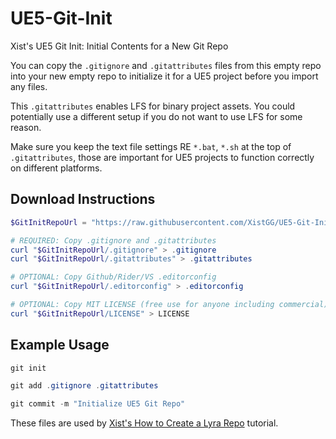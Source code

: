 # UE5-Git-Init

Xist's UE5 Git Init: Initial Contents for a New Git Repo

You can copy the `.gitignore` and `.gitattributes` files from this empty repo
into your new empty repo to initialize it for a UE5 project before you import
any files.

This `.gitattributes` enables LFS for binary project assets.
You could potentially use a different setup if you do not want
to use LFS for some reason.

Make sure you keep the text file settings RE `*.bat`, `*.sh` at the top of `.gitattributes`,
those are important for UE5 projects to function correctly on different platforms.


## Download Instructions

```powershell
$GitInitRepoUrl = "https://raw.githubusercontent.com/XistGG/UE5-Git-Init/main"

# REQUIRED: Copy .gitignore and .gitattributes
curl "$GitInitRepoUrl/.gitignore" > .gitignore
curl "$GitInitRepoUrl/.gitattributes" > .gitattributes

# OPTIONAL: Copy Github/Rider/VS .editorconfig
curl "$GitInitRepoUrl/.editorconfig" > .editorconfig

# OPTIONAL: Copy MIT LICENSE (free use for anyone including commercial)
curl "$GitInitRepoUrl/LICENSE" > LICENSE
```


## Example Usage

```powershell
git init

git add .gitignore .gitattributes

git commit -m "Initialize UE5 Git Repo"
```


These files are used by
[Xist's How to Create a Lyra Repo](https://x157.github.io/UE5/LyraStarterGame/Tutorials/How-to-Create-a-Lyra-Repo)
tutorial.
